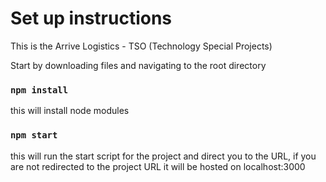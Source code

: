 # Set up instructions 

This is the Arrive Logistics - TSO (Technology Special Projects)

Start by downloading files and navigating to the root directory

### `npm install`

this will install node modules

### `npm start`

this will run the start script for the project and direct you to the URL, if you are not redirected to the project URL it will be hosted on localhost:3000

#
